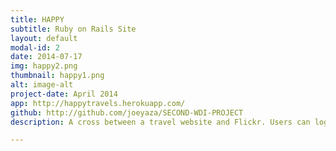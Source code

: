 ```yaml
---
title: HAPPY
subtitle: Ruby on Rails Site
layout: default
modal-id: 2
date: 2014-07-17
img: happy2.png
thumbnail: happy1.png
alt: image-alt
project-date: April 2014
app: http://happytravels.herokuapp.com/
github: http://github.com/joeyaza/SECOND-WDI-PROJECT
description: A cross between a travel website and Flickr. Users can log-in and add a picture of places they have travelled too which have made them happy. Others can then browse these pictures, add comments and decide on their next travelling destination. Their is also an inspire me function, which randomly generates a place from the database and displays the pictures to the user, offering travel stimulation.

---
```


